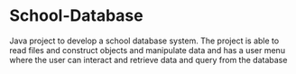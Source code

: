 # School-Database
Java project to develop a school database system. The project is able to read files and construct objects and manipulate data 
and has a user menu where the user can interact and retrieve data and query from the database

